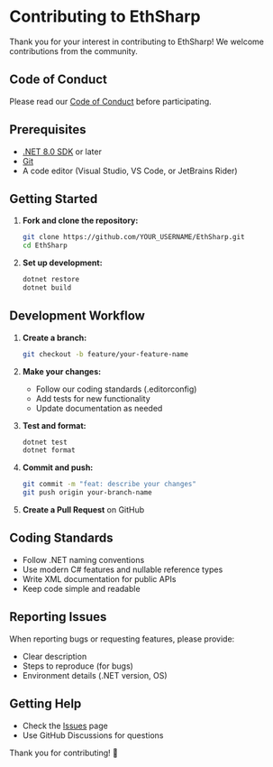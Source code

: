 # Contributing to EthSharp

Thank you for your interest in contributing to EthSharp! We welcome contributions from the community.

## Code of Conduct

Please read our [Code of Conduct](CODE_OF_CONDUCT.md) before participating.

## Prerequisites

- [.NET 8.0 SDK](https://dotnet.microsoft.com/download/dotnet/8.0) or later
- [Git](https://git-scm.com/)
- A code editor (Visual Studio, VS Code, or JetBrains Rider)

## Getting Started

1. **Fork and clone the repository:**
   ```bash
   git clone https://github.com/YOUR_USERNAME/EthSharp.git
   cd EthSharp
   ```

2. **Set up development:**
   ```bash
   dotnet restore
   dotnet build
   ```

## Development Workflow

1. **Create a branch:**
   ```bash
   git checkout -b feature/your-feature-name
   ```

2. **Make your changes:**
   - Follow our coding standards (.editorconfig)
   - Add tests for new functionality
   - Update documentation as needed

3. **Test and format:**
   ```bash
   dotnet test
   dotnet format
   ```

4. **Commit and push:**
   ```bash
   git commit -m "feat: describe your changes"
   git push origin your-branch-name
   ```

5. **Create a Pull Request** on GitHub

## Coding Standards

- Follow .NET naming conventions
- Use modern C# features and nullable reference types
- Write XML documentation for public APIs
- Keep code simple and readable

## Reporting Issues

When reporting bugs or requesting features, please provide:
- Clear description
- Steps to reproduce (for bugs)
- Environment details (.NET version, OS)

## Getting Help

- Check the [Issues](https://github.com/Mudblock/EthSharp/issues) page
- Use GitHub Discussions for questions

Thank you for contributing! 🚀
